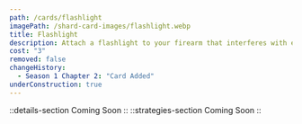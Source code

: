```yaml
---
path: /cards/flashlight
imagePath: /shard-card-images/flashlight.webp
title: Flashlight
description: Attach a flashlight to your firearm that interferes with enemy sights.
cost: "3"
removed: false
changeHistory:
  - Season 1 Chapter 2: "Card Added"
underConstruction: true
---
```

::details-section
Coming Soon
::
::strategies-section
Coming Soon
::